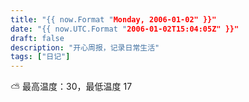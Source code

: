 ```yaml
---
title: "{{ now.Format "Monday, 2006-01-02" }}"
date: "{{ now.UTC.Format "2006-01-02T15:04:05Z" }}"
draft: false
description: "开心周报，记录日常生活"
tags: ["日记"]
---
```


⛅️ 最高温度：30，最低温度 17
